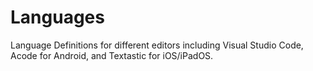 # Languages
Language Definitions for different editors including Visual Studio Code, Acode for Android, and Textastic for iOS/iPadOS.
